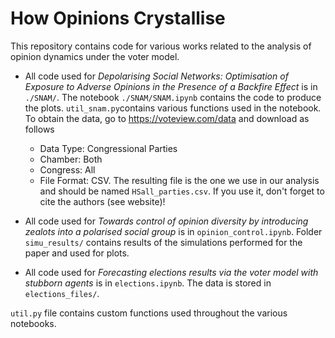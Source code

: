 # How Opinions Crystallise

This repository contains code for various works related to the analysis of opinion dynamics under the voter model.

- All code used for <i>Depolarising Social Networks: Optimisation of Exposure to Adverse Opinions in the Presence of a Backfire Effect</i> is in `./SNAM/`. The notebook `./SNAM/SNAM.ipynb` contains the code to produce the plots. `util_snam.py`contains various functions used in the notebook. To obtain the data, go to https://voteview.com/data and download as follows
  - Data Type: Congressional Parties
  - Chamber: Both
  - Congress: All
  - File Format: CSV. The resulting file is the one we use in our analysis and should be named `HSall_parties.csv`. If you use it, don't forget to cite the authors (see website)!

- All code used for <i>Towards control of opinion diversity by introducing zealots into a polarised social group</i> is in `opinion_control.ipynb`. Folder `simu_results/` contains results of the simulations performed for the paper and used for plots.

- All code used for <i>Forecasting elections results via the voter model with stubborn agents</i> is in `elections.ipynb`. The data is stored in `elections_files/`.

`util.py` file contains custom functions used throughout the various notebooks.
